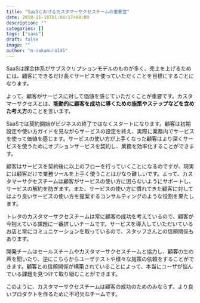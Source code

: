 ```yaml
---
title: "SaaSにおけるカスタマーサクセスチームの重要性"
date: 2018-11-18T01:04:17+09:00
description: ""
categories: []
tags: ["saas"]
draft: false
image: ""
author: "m-nakamura145"
---
```


SaaSは課金体系がサブスクリプションモデルのものが多く、売上を上げるためには、顧客にできるだけ長くサービスを使っていただくことを目標にすることになります。

<!--more-->

よって、顧客がサービスに対して価値を感じていただくことが重要です。カスタマーサクセスとは、**能動的に顧客を成功に導くための施策やステップなどを含めた考え方**のことを言います。

SaaSでは契約開始がビジネスの終了ではなくスタートになります。顧客は初期設定や使い方ガイドを見ながらサービスの設定を終え、実際に業務内でサービスを使って価値を感じます。サービスの使い方が上手くなった顧客はより深くサービスを使うためにオプションサービスを契約し、業務を効率化することができます。

顧客はサービスを契約後に以上のフローを行っていくことになるのですが、現実には顧客だけで業務ツールを上手く使うことはかなり難しいです。よって、カスタマーサクセスチームは顧客がサービスの使い方に困らないようにサポートし、サービスの解約を防ぎます。また、サービスの使い方に慣れてきた顧客に対してはより良いサービスの使い方を提案するコンサルティングのような役割を果たします。

トレタのカスタマーサクセスチームは常に顧客の成功を考えているので、顧客が今抱えている課題に一番詳しいチームです。サービスを導入していただいているお店と常にコミュニケーションを取っているので、スタッフさんとの信頼関係もあります。

開発チームはセールスチームやカスタマーサクセスチームと協力し、顧客の生の声を聞いたり、逆にこちらからユーザテストや様々な施策の依頼をすることができます。顧客との信頼関係が構築されていることによって、本当にユーザが悩んでいる課題を見つけて取り組むことができます。

このように、カスタマーサクセスチームは顧客の成功のためのみならず、より良いプロダクトを作るために不可欠なチームです。

